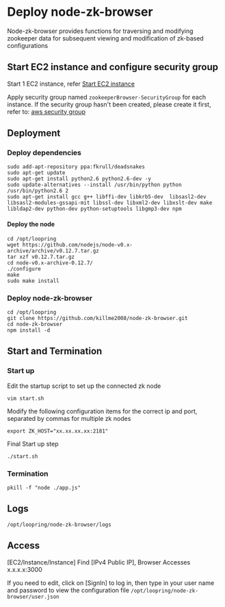 # Deploy node-zk-browser

Node-zk-browser provides functions for traversing and modifying zookeeper data for subsequent viewing and modification of zk-based configurations

## Start EC2 instance and configure security group
Start 1 EC2 instance, refer [Start EC2 instance](new_ec2.md)

Apply security group named `zookeeperBrowser-SecurityGroup` for each instance. If the security group hasn't been created, please create it first, refer to: [aws security group](security_group.md)

## Deployment

### Deploy dependencies
```
sudo add-apt-repository ppa:fkrull/deadsnakes
sudo apt-get update
sudo apt-get install python2.6 python2.6-dev -y
sudo update-alternatives --install /usr/bin/python python /usr/bin/python2.6 2
sudo apt-get install gcc g++ libffi-dev libkrb5-dev  libsasl2-dev libsasl2-modules-gssapi-mit libssl-dev libxml2-dev libxslt-dev make libldap2-dev python-dev python-setuptools libgmp3-dev npm
```

#### Deploy the node

```
cd /opt/loopring
wget https://github.com/nodejs/node-v0.x-archive/archive/v0.12.7.tar.gz
tar xzf v0.12.7.tar.gz
cd node-v0.x-archive-0.12.7/
./configure
make
sudo make install
```

### Deploy node-zk-browser
```
cd /opt/loopring
git clone https://github.com/killme2008/node-zk-browser.git
cd node-zk-browser
npm install -d
```

## Start and Termination

### Start up
Edit the startup script to set up the connected zk node

`vim start.sh`

Modify the following configuration items for the correct ip and port, separated by commas for multiple zk nodes
```
export ZK_HOST="xx.xx.xx.xx:2181"
```
Final Start up step
```
./start.sh

```

### Termination
```
pkill -f "node ./app.js"
```

## Logs
`/opt/loopring/node-zk-browser/logs`


## Access
[EC2/Instance/Instance] Find [IPv4 Public IP], Browser Accesses x.x.x.x:3000

If you need to edit, click on [SignIn] to log in, then type in your user name and password to view the configuration file `/opt/loopring/node-zk-browser/user.json`
